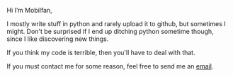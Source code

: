Hi I’m Mobilfan,

I mostly write stuff in python and rarely upload it to github, but sometimes I might. Don't be surprised if I end up ditching python sometime though, since I like discovering new things. 

If you think my code is terrible, then you'll have to deal with that.

If you must contact me for some reason, feel free to send me an [email](mailto:Mobilfan@gmx.de).
